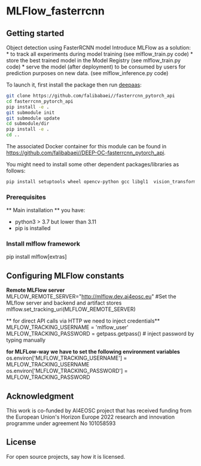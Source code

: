 # MLFlow_fasterrcnn

## Getting started

Object detection using FasterRCNN model
Introduce MLFlow as a solution:
    * to track all experiments during model training (see mlflow_train.py code) 
    * store the best trained model in the Model Registry (see mlflow_train.py code) 
    * serve the model (after deployment) to be consumed by users for prediction purposes on new data. (see mlflow_inference.py code) 

To launch it, first install the package then run [deepaas](https://github.com/indigo-dc/DEEPaaS):
```bash
git clone https://github.com/falibabaei//fasterrcnn_pytorch_api
cd fasterrcnn_pytorch_api
pip install -e .
git submodule init
git submodule update
cd submodule/dir
pip install -e .
cd ..

```
The associated Docker container for this module can be found in https://github.com/falibabaei//DEEP-OC-fasterrcnn_pytorch_api.

You might need to install some other dependent packages/libraries as follows:
```bash 
pip install setuptools wheel opencv-python gcc libgl1  vision_transformers albumentations
```

### Prerequisites
** Main installation **
you have:
<ul>
<li>python3 > 3.7 but lower than 3.11
<li>pip is installed

</ul>

### Install mlflow framework
pip install mlflow[extras]


## Configuring MLFlow constants

**Remote MLFlow server**
MLFLOW_REMOTE_SERVER="http://mlflow.dev.ai4eosc.eu" <your mlflow_tracking_server>
#Set the MLflow server and backend and artifact stores
mlflow.set_tracking_uri(MLFLOW_REMOTE_SERVER)

** for direct API calls via HTTP we need to inject credentials**
MLFLOW_TRACKING_USERNAME = 'mlflow_user'
MLFLOW_TRACKING_PASSWORD =  getpass.getpass()  # inject password by typing manually

**for MLFLow-way we have to set the following environment variables**
os.environ['MLFLOW_TRACKING_USERNAME'] = MLFLOW_TRACKING_USERNAME
os.environ['MLFLOW_TRACKING_PASSWORD'] = MLFLOW_TRACKING_PASSWORD

## Acknowledgment
This work is co-funded by AI4EOSC project that has received funding from the European Union's Horizon Europe 2022 research and innovation programme under agreement No 101058593

## License
For open source projects, say how it is licensed.



